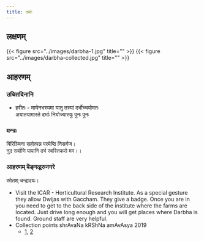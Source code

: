 ```yaml
---
title: दर्भाः
---
```


## लक्षणम्
{{< figure src="../images/darbha-1.jpg" title="" >}}
{{< figure src="../images/darbha-collected.jpg" title="" >}}


## आहरणम्
### उचितदिनानि
- हरीतः - माघेनभस्यमा यातु तस्यां दर्भोच्चयोमतः  
  अयातयामास्ते दर्भाः नियोज्यास्युः पुनः पुनः 

### मन्त्रः
विरिञ्चिना सहोत्पन्न परमेष्ठि निसर्गज।  
नुद सर्वाणि पापानि दर्भ स्वस्तिकरो मम।।

### आहरणम् बॆङ्गळूरुनगरे
स्रोतश् चन्द्रादयः।

- Visit the ICAR - Horticultural Research Institute. As a special gesture they allow Dwijas with Gaccham. They give a badge. Once you are in you need to get to the back side of the institute where the farms are located. Just drive long enough and you will get places where Darbha is found. Ground staff are very helpful.
- Collection points shrAvaNa kRShNa amAvAsya 2019
  - [1](https://maps.app.goo.gl/jtk1DLMau5Su7XEk9), [2](https://maps.app.goo.gl/Pa1bhRCrUHYucGEx8)

